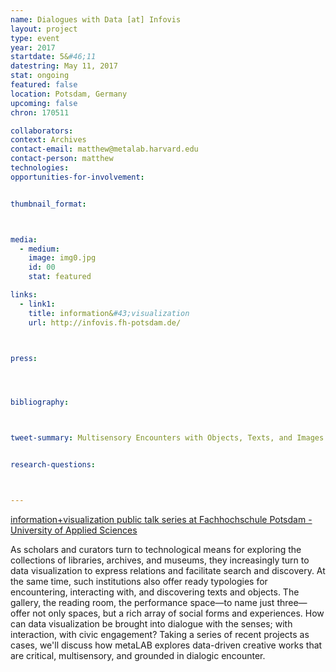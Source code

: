 ```yaml
---
name: Dialogues with Data [at] Infovis
layout: project
type: event
year: 2017
startdate: 5&#46;11
datestring: May 11, 2017
stat: ongoing
featured: false
location: Potsdam, Germany
upcoming: false
chron: 170511

collaborators:
context: Archives
contact-email: matthew@metalab.harvard.edu
contact-person: matthew
technologies: 
opportunities-for-involvement:


thumbnail_format:



media:
  - medium:
    image: img0.jpg
    id: 00
    stat: featured

links:
  - link1: 
    title: information&#43;visualization
    url: http://infovis.fh-potsdam.de/



press:




bibliography:



tweet-summary: Multisensory Encounters with Objects, Texts, and Images 


research-questions:



---
```

<a href="http://infovis.fh-potsdam.de" target="_blank">information+visualization public talk series at Fachhochschule Potsdam - University of Applied Sciences</a>

As scholars and curators turn to technological means for exploring the collections of libraries, archives, and museums, they increasingly turn to data visualization to express relations and facilitate search and discovery. At the same time, such institutions also offer ready typologies for encountering, interacting with, and discovering texts and objects. The gallery, the reading room, the performance space—to name just three—offer not only spaces, but a rich array of social forms and experiences. How can data visualization be brought into dialogue with the senses; with interaction, with civic engagement? Taking a series of recent projects as cases, we'll discuss how metaLAB explores data-driven creative works that are critical, multisensory, and grounded in dialogic encounter.
